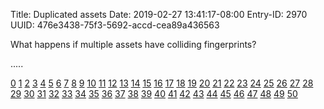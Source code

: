 Title: Duplicated assets
Date: 2019-02-27 13:41:17-08:00
Entry-ID: 2970
UUID: 476e3438-75f3-5692-accd-cea89a436563

What happens if multiple assets have colliding fingerprints?

.....

[0](images/boxes.svg)
[1](images/dupe-assets/1/boxes.svg)
[2](images/dupe-assets/2/boxes.svg)
[3](images/dupe-assets/3/boxes.svg)
[4](images/dupe-assets/4/boxes.svg)
[5](images/dupe-assets/5/boxes.svg)
[6](images/dupe-assets/6/boxes.svg)
[7](images/dupe-assets/7/boxes.svg)
[8](images/dupe-assets/8/boxes.svg)
[9](images/dupe-assets/9/boxes.svg)
[10](images/dupe-assets/10/boxes.svg)
[11](images/dupe-assets/11/boxes.svg)
[12](images/dupe-assets/12/boxes.svg)
[13](images/dupe-assets/13/boxes.svg)
[14](images/dupe-assets/14/boxes.svg)
[15](images/dupe-assets/15/boxes.svg)
[16](images/dupe-assets/16/boxes.svg)
[17](images/dupe-assets/17/boxes.svg)
[18](images/dupe-assets/18/boxes.svg)
[19](images/dupe-assets/19/boxes.svg)
[20](images/dupe-assets/20/boxes.svg)
[21](images/dupe-assets/21/boxes.svg)
[22](images/dupe-assets/22/boxes.svg)
[23](images/dupe-assets/23/boxes.svg)
[24](images/dupe-assets/24/boxes.svg)
[25](images/dupe-assets/25/boxes.svg)
[26](images/dupe-assets/26/boxes.svg)
[27](images/dupe-assets/27/boxes.svg)
[28](images/dupe-assets/28/boxes.svg)
[29](images/dupe-assets/29/boxes.svg)
[30](images/dupe-assets/30/boxes.svg)
[31](images/dupe-assets/31/boxes.svg)
[32](images/dupe-assets/32/boxes.svg)
[33](images/dupe-assets/33/boxes.svg)
[34](images/dupe-assets/34/boxes.svg)
[35](images/dupe-assets/35/boxes.svg)
[36](images/dupe-assets/36/boxes.svg)
[37](images/dupe-assets/37/boxes.svg)
[38](images/dupe-assets/38/boxes.svg)
[39](images/dupe-assets/39/boxes.svg)
[40](images/dupe-assets/40/boxes.svg)
[41](images/dupe-assets/41/boxes.svg)
[42](images/dupe-assets/42/boxes.svg)
[43](images/dupe-assets/43/boxes.svg)
[44](images/dupe-assets/44/boxes.svg)
[45](images/dupe-assets/45/boxes.svg)
[46](images/dupe-assets/46/boxes.svg)
[47](images/dupe-assets/47/boxes.svg)
[48](images/dupe-assets/48/boxes.svg)
[49](images/dupe-assets/49/boxes.svg)
[50](images/dupe-assets/50/boxes.svg)

